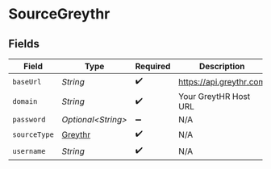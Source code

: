 # SourceGreythr


## Fields

| Field                                     | Type                                      | Required                                  | Description                               |
| ----------------------------------------- | ----------------------------------------- | ----------------------------------------- | ----------------------------------------- |
| `baseUrl`                                 | *String*                                  | :heavy_check_mark:                        | https://api.greythr.com                   |
| `domain`                                  | *String*                                  | :heavy_check_mark:                        | Your GreytHR Host URL                     |
| `password`                                | *Optional\<String>*                       | :heavy_minus_sign:                        | N/A                                       |
| `sourceType`                              | [Greythr](../../models/shared/Greythr.md) | :heavy_check_mark:                        | N/A                                       |
| `username`                                | *String*                                  | :heavy_check_mark:                        | N/A                                       |